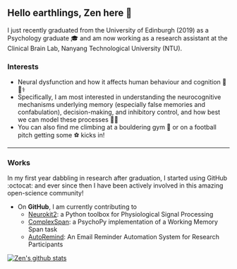 ## Hello earthlings, Zen here 👋

I just recently graduated from the University of Edinburgh (2019) as a Psychology graduate 🎓 and am now working as a research assistant at the Clinical Brain Lab, Nanyang Technological University (NTU). 

### Interests

- Neural dysfunction and how it affects human behaviour and cognition 🧠​🏥​⚕️​
- Specifically, I am most interested in understanding the neurocognitive mechanisms underlying memory (especially false memories and confabulation), decision-making, and inhibitory control, and how best we can model these processes ​🕵️‍♂️​
- You can also find me climbing at a bouldering gym 🧗 or on a football pitch getting some ⚽ kicks in! 

---

### Works

In my first year dabbling in research after graduation, I started using GitHub :octocat: and ever since then I have been actively involved in this amazing open-science community!

- On **GitHub**, I am currently contributing to
  - [Neurokit2](https://github.com/neuropsychology/NeuroKit): a Python toolbox for Physiological Signal Processing
  - [ComplexSpan](https://github.com/neuropsychology/ComplexSpan): a PsychoPy implementation of a Working Memory Span task
  - [AutoRemind](https://github.com/zen-juen/AutoRemind): An Email Reminder Automation System for Research Participants

[![Zen's github stats](https://github-readme-stats.vercel.app/api?username=zen-juen&show_icons=true&theme=dracula)](https://github.com/zen-juen/github-readme-stats)


